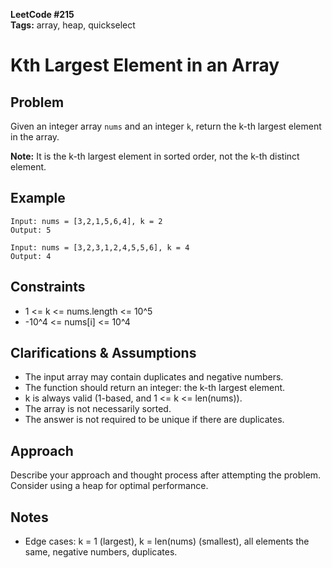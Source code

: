 **LeetCode #215**  
**Tags:** array, heap, quickselect

# Kth Largest Element in an Array

## Problem
Given an integer array `nums` and an integer `k`, return the k-th largest element in the array.

**Note:** It is the k-th largest element in sorted order, not the k-th distinct element.

## Example
```
Input: nums = [3,2,1,5,6,4], k = 2
Output: 5

Input: nums = [3,2,3,1,2,4,5,5,6], k = 4
Output: 4
```

## Constraints
- 1 <= k <= nums.length <= 10^5
- -10^4 <= nums[i] <= 10^4

## Clarifications & Assumptions
- The input array may contain duplicates and negative numbers.
- The function should return an integer: the k-th largest element.
- k is always valid (1-based, and 1 <= k <= len(nums)).
- The array is not necessarily sorted.
- The answer is not required to be unique if there are duplicates.

## Approach
Describe your approach and thought process after attempting the problem. Consider using a heap for optimal performance.

## Notes
- Edge cases: k = 1 (largest), k = len(nums) (smallest), all elements the same, negative numbers, duplicates. 